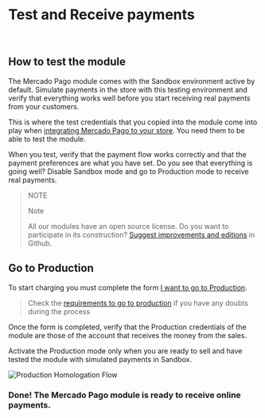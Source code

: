 # Test and Receive payments
<br>

## How to test the module

The Mercado Pago module comes with the Sandbox environment active by default. Simulate payments in the store with this testing environment and verify that everything works well before you start receiving real payments from your customers.
 
This is where the test credentials that you copied into the module come into play when [integrating Mercado Pago to your store](https://www.mercadopago.com.ar/developers/en/plugins_sdks/plugins/prestashop/integration/). You need them to be able to test the module.

When you test, verify that the payment flow works correctly and that the payment preferences are what you have set. Do you see that everything is going well? Disable Sandbox mode and go to Production mode to receive real payments.

> NOTE
>
> Note
>
> All our modules have an open source license. Do you want to participate in its construction? [Suggest improvements and editions](https://github.com/mercadopago/cart-prestashop-7) in Github.

## Go to Production

To start charging you must complete the form [I want to go to Production](https://www.mercadopago.com/mla/account/credentials/).

> Check the [requirements to go to production](https://www.mercadopago.com.ar/developers/en/guides/payments/api/goto-production/) if you have any doubts during the process

Once the form is completed, verify that the Production credentials of the module are those of the account that receives the money from the sales.

Activate the Production mode only when you are ready to sell and have tested the module with simulated payments in Sandbox. 

![Production Homologation Flow](/images/prestashop/receive_payments_en.gif)

### **Done! The Mercado Pago module is ready to receive online payments.**